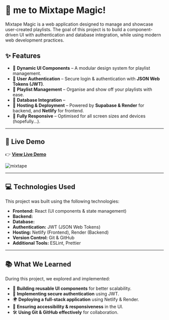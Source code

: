 # 🎵 me to Mixtape Magic!

Mixtape Magic is a web application designed to manage and showcase user-created playlists. The goal of this project is to build a component-driven UI with authentication and database integration, while using modern web development practices.

## ✨ Features

- 🎨 **Dynamic UI Components** – A modular design system for playlist management.
- 🔐 **User Authentication** – Secure login & authentication with **JSON Web Tokens (JWT)**.
- 🎵 **Playlist Management** – Organise and show off your playlists with ease.
- 📡 **Database Integration** –
- 🚀 **Hosting & Deployment** – Powered by **Supabase & Render** for backend, and **Netlify** for frontend.
- 📱 **Fully Responsive** – Optimised for all screen sizes and devices (hopefully...).

---

## 🚀 Live Demo

👉 **[View Live Demo](mixtapemagic.netlify.app/)**

![mixtape](https://github.com/user-attachments/assets/37fb6a98-e248-4113-a08d-740c39cd3e66)


---

## 💻 Technologies Used

This project was built using the following technologies:

- **Frontend:** React (UI components & state management)
- **Backend:**
- **Database:**
- **Authentication:** JWT (JSON Web Tokens)
- **Hosting:** Netlify (Frontend), Render (Backend)
- **Version Control:** Git & GitHub
- **Additional Tools:** ESLint, Prettier

---

## 📚 What We Learned

During this project, we explored and implemented:

- 📌 **Building reusable UI components** for better scalability.
- 🔐 **Implementing secure authentication** using JWT.
- 🌍 **Deploying a full-stack application** using Netlify & Render.
- 🎨 **Ensuring accessibility & responsiveness** in the UI.
- 🛠 **Using Git & GitHub effectively** for collaboration.
